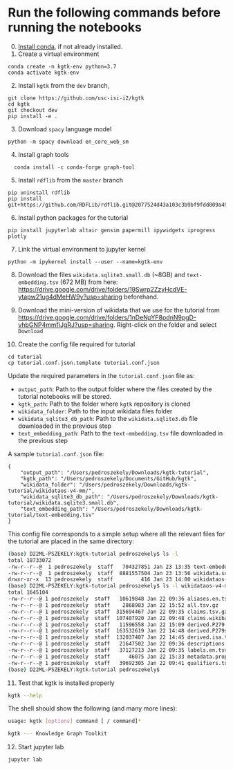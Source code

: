 # Run the following commands before running the notebooks

0. [Install conda](https://docs.conda.io/projects/conda/en/latest/user-guide/install/), if not already installed.
1. Create a virtual environment
```
conda create -n kgtk-env python=3.7
conda activate kgtk-env
```
2. Install `kgtk` from the `dev` branch,
```
git clone https://github.com/usc-isi-i2/kgtk
cd kgtk
git checkout dev
pip install -e .
```
3. Download `spacy` language model
```
python -m spacy download en_core_web_sm
```
4. Install graph tools
```
  conda install -c conda-forge graph-tool
```
5. Install `rdflib` from the `master` branch
```
pip uninstall rdflib
pip install git+https://github.com/RDFLib/rdflib.git@2077524d43a103c3b9bf9fdd009a4942c7fff032
```
6. Install python packages for the tutorial
```
pip install jupyterlab altair gensim papermill ipywidgets iprogress plotly
```
7. Link the virtual environment to jupyter kernel
```
python -m ipykernel install --user --name=kgtk-env
```
8. Download the files `wikidata.sqlite3.small.db` (~8GB) and `text-embedding.tsv` (672 MB) from here: https://drive.google.com/drive/folders/19Swrp2ZzyHcdVE-ytapw21ug4dMeHW9y?usp=sharing beforehand.

9. Download the mini-version of wikidata that we use for the tutorial from https://drive.google.com/drive/folders/1nDeNpYF8pdnN9pgD-vhbGNP4mmfiJgRJ?usp=sharing. Right-click on the folder and select `Download`

10. Create the config file required for tutorial
```
cd tutorial
cp tutorial.conf.json.template tutorial.conf.json
```
Update the required parameters in the `tutorial.conf.json` file as:
 - `output_path`: Path to the output folder where the files created by the tutorial notebooks will be stored.
 - `kgtk_path`: Path to the folder where `kgtk` repository is cloned
 - `wikidata_folder`: Path to the input wikidata files folder
 - `wikidata_sqlite3_db_path`: Path to the `wikidata.sqlite3.db` file downloaded in the previous step
 - `text_embedding_path`: Path to the `text-embedding.tsv` file downloaded in the previous step

A sample `tutorial.conf.json` file:
```
{
	"output_path": "/Users/pedroszekely/Downloads/kgtk-tutorial",
	"kgtk_path": "/Users/pedroszekely/Documents/GitHub/kgtk",
	"wikidata_folder": "/Users/pedroszekely/Downloads/kgtk-tutorial/wikidataos-v4-mm/",
	"wikidata_sqlite3_db_path": "/Users/pedroszekely/Downloads/kgtk-tutorial/wikidata.sqlite3.small.db",
	"text_embedding_path": "/Users/pedroszekely/Downloads/kgtk-tutorial/text-embedding.tsv"
}
```

This config file corresponds to a simple setup where all the relevant files for the tutorial are placed in the same directory:
```bash
(base) D22ML-PSZEKELY:kgtk-tutorial pedroszekely$ ls -l
total 18733072
-rw-r--r--@  1 pedroszekely  staff   704327851 Jan 23 13:35 text-embedding.tsv
-rw-r--r--@  1 pedroszekely  staff  8881557504 Jan 23 13:56 wikidata.sqlite3.small.db
drwxr-xr-x  13 pedroszekely  staff         416 Jan 23 14:00 wikidataos-v4-mm
(base) D22ML-PSZEKELY:kgtk-tutorial pedroszekely$ ls -l wikidataos-v4-mm/
total 1645104
-rw-r--r--@ 1 pedroszekely  staff   10619848 Jan 22 09:36 aliases.en.tsv.gz
-rw-r--r--@ 1 pedroszekely  staff    2868983 Jan 22 15:52 all.tsv.gz
-rw-r--r--@ 1 pedroszekely  staff  315694467 Jan 22 09:35 claims.tsv.gz
-rw-r--r--@ 1 pedroszekely  staff  107407920 Jan 22 09:48 claims.wikibase-item.tsv.gz
-rw-r--r--@ 1 pedroszekely  staff   11596558 Jan 22 15:09 derived.P279.tsv.gz
-rw-r--r--@ 1 pedroszekely  staff  163532619 Jan 22 14:48 derived.P279star.tsv.gz
-rw-r--r--@ 1 pedroszekely  staff  132037407 Jan 22 14:45 derived.isa.tsv.gz
-rw-r--r--@ 1 pedroszekely  staff   21647502 Jan 22 09:36 descriptions.en.tsv.gz
-rw-r--r--@ 1 pedroszekely  staff   37127213 Jan 22 09:35 labels.en.tsv.gz
-rw-r--r--@ 1 pedroszekely  staff      46075 Jan 22 15:33 metadata.property.datatypes.tsv.gz
-rw-r--r--@ 1 pedroszekely  staff   39692305 Jan 22 09:41 qualifiers.tsv.gz
(base) D22ML-PSZEKELY:kgtk-tutorial pedroszekely$
```

11. Test that kgtk is installed properly
```bash
kgtk --help
```
The shell should show the following (and many more lines):
```bash
usage: kgtk [options] command [ / command]*

kgtk --- Knowledge Graph Toolkit
```
12. Start jupyter lab
```
jupyter lab
```
